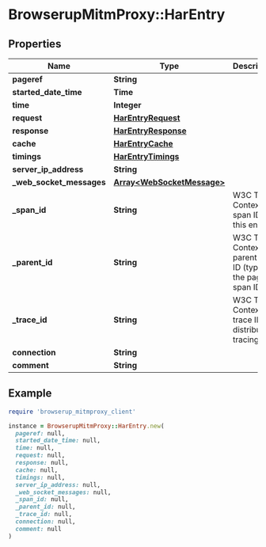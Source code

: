 # BrowserupMitmProxy::HarEntry

## Properties

| Name | Type | Description | Notes |
| ---- | ---- | ----------- | ----- |
| **pageref** | **String** |  | [optional] |
| **started_date_time** | **Time** |  |  |
| **time** | **Integer** |  |  |
| **request** | [**HarEntryRequest**](HarEntryRequest.md) |  |  |
| **response** | [**HarEntryResponse**](HarEntryResponse.md) |  |  |
| **cache** | [**HarEntryCache**](HarEntryCache.md) |  |  |
| **timings** | [**HarEntryTimings**](HarEntryTimings.md) |  |  |
| **server_ip_address** | **String** |  | [optional] |
| **_web_socket_messages** | [**Array&lt;WebSocketMessage&gt;**](WebSocketMessage.md) |  | [optional] |
| **_span_id** | **String** | W3C Trace Context span ID for this entry | [optional] |
| **_parent_id** | **String** | W3C Trace Context parent span ID (typically the page span ID) | [optional] |
| **_trace_id** | **String** | W3C Trace Context trace ID for distributed tracing | [optional] |
| **connection** | **String** |  | [optional] |
| **comment** | **String** |  | [optional] |

## Example

```ruby
require 'browserup_mitmproxy_client'

instance = BrowserupMitmProxy::HarEntry.new(
  pageref: null,
  started_date_time: null,
  time: null,
  request: null,
  response: null,
  cache: null,
  timings: null,
  server_ip_address: null,
  _web_socket_messages: null,
  _span_id: null,
  _parent_id: null,
  _trace_id: null,
  connection: null,
  comment: null
)
```

